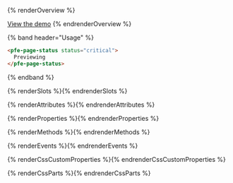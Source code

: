 {% renderOverview %}
  <img src="page-status-demo.png" style="max-width: 100%" alt=""/>

  <pfe-cta>
    <a href="demo">View the demo</a>
  </pfe-cta>
{% endrenderOverview %}

{% band header="Usage" %}
  ```html
  <pfe-page-status status="critical">
    Previewing
  </pfe-page-status>
  ```
{% endband %}

{% renderSlots %}{% endrenderSlots %}

{% renderAttributes %}{% endrenderAttributes %}

{% renderProperties %}{% endrenderProperties %}

{% renderMethods %}{% endrenderMethods %}

{% renderEvents %}{% endrenderEvents %}

{% renderCssCustomProperties %}{% endrenderCssCustomProperties %}

{% renderCssParts %}{% endrenderCssParts %}
